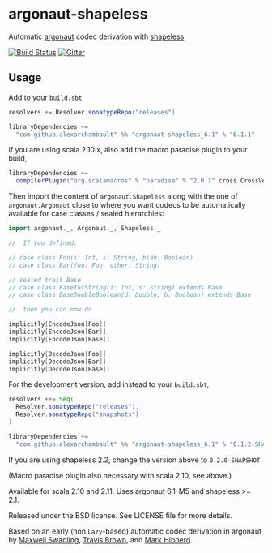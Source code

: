 # argonaut-shapeless

Automatic [argonaut](https://github.com/argonaut-io/argonaut) codec derivation with [shapeless](https://github.com/milessabin/shapeless)

[![Build Status](https://travis-ci.org/alexarchambault/argonaut-shapeless.svg)](https://travis-ci.org/alexarchambault/argonaut-shapeless)
[![Gitter](https://badges.gitter.im/Join%20Chat.svg)](https://gitter.im/alexarchambault/argonaut-shapeless?utm_source=badge&utm_medium=badge&utm_campaign=pr-badge&utm_content=badge)

## Usage

Add to your `build.sbt`
```scala
resolvers += Resolver.sonatypeRepo("releases")

libraryDependencies +=
  "com.github.alexarchambault" %% "argonaut-shapeless_6.1" % "0.1.1"
```

If you are using scala 2.10.x, also add the macro paradise plugin to your build,
```scala
libraryDependencies +=
  compilerPlugin("org.scalamacros" % "paradise" % "2.0.1" cross CrossVersion.full)
```


Then import the content of `argonaut.Shapeless` along with the one of `argonaut.Argonaut` close to where you want codecs to be automatically available for case classes / sealed hierarchies:
```scala
import argonaut._, Argonaut._, Shapeless._

//  If you defined:

// case class Foo(i: Int, s: String, blah: Boolean)
// case class Bar(foo: Foo, other: String)

// sealed trait Base
// case class BaseIntString(i: Int, s: String) extends Base
// case class BaseDoubleBoolean(d: Double, b: Boolean) extends Base

//  then you can now do

implicitly[EncodeJson[Foo]]
implicitly[EncodeJson[Bar]]
implicitly[EncodeJson[Base]]

implicitly[DecodeJson[Foo]]
implicitly[DecodeJson[Bar]]
implicitly[DecodeJson[Base]]

```

For the development version, add instead to your `build.sbt`,
```scala
resolvers ++= Seq(
  Resolver.sonatypeRepo("releases"),
  Resolver.sonatypeRepo("snapshots")
)

libraryDependencies +=
  "com.github.alexarchambault" %% "argonaut-shapeless_6.1" % "0.1.2-SHAPSHOT"
```

If you are using shapeless 2.2, change the version above to `0.2.0-SNAPSHOT`.

(Macro paradise plugin also necessary with scala 2.10, see above.)

Available for scala 2.10 and 2.11. Uses argonaut 6.1-M5 and shapeless >= 2.1.

Released under the BSD license. See LICENSE file for more details.

Based on an early (non `Lazy`-based) automatic codec derivation in argonaut
by [Maxwell Swadling](https://github.com/maxpow4h),
[Travis Brown](https://github.com/travisbrown), and
[Mark Hibberd](https://github.com/markhibberd).

